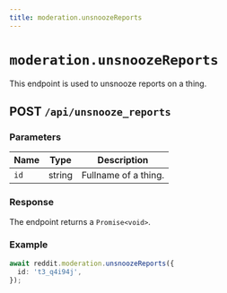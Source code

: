 ```yaml
---
title: moderation.unsnoozeReports
---
```


# `moderation.unsnoozeReports`

This endpoint is used to unsnooze reports on a thing.

## POST `/api/unsnooze_reports`

### Parameters

| Name | Type   | Description          |
| ---- | ------ | -------------------- |
| `id` | string | Fullname of a thing. |

### Response

The endpoint returns a `Promise<void>`.

### Example

```typescript
await reddit.moderation.unsnoozeReports({
  id: 't3_q4i94j',
});
```
